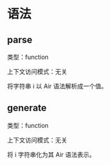 # 语法

## parse

类型：function

上下文访问模式：无关

将字符串 i 以 Air 语法解析成一个值。

## generate

类型：function

上下文访问模式：无关

将 i 字符串化为其 Air 语法表示。
